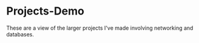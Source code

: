 # Projects-Demo

These are a view of the larger projects I've made involving networking and databases.
